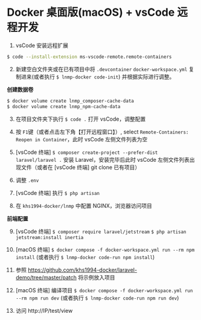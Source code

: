 # Docker 桌面版(macOS) + vsCode 远程开发

1. vsCode 安装远程扩展

```bash
$ code --install-extension ms-vscode-remote.remote-containers
```

2. 新建空白文件夹或在已有项目中将 `.devcontainer` `docker-workspace.yml` 复制进来(或者执行 `$ lnmp-docker code-init`) 并根据实际进行调整。

**创建数据卷**

```bash
$ docker volume create lnmp_composer-cache-data
$ docker volume create lnmp_npm-cache-data
```

3. 在项目文件夹下执行 `$ code .` 打开 vsCode，调整配置

4. 按 `F1`键（或者点击左下角【打开远程窗口】）, select `Remote-Containers: Reopen in Container`，此时 vsCode 左侧文件列表为空

5. [vsCode 终端] `$ composer create-project --prefer-dist laravel/laravel .` 安装 Laravel，安装完毕后此时 vsCode 左侧文件列表出现文件（或者在 [vsCode 终端] git clone 已有项目）

6. 调整 `.env`

7. [vsCode 终端] 执行 `$ php artisan`

8. 在 `khs1994-docker/lnmp` 中配置 NGINX，浏览器访问项目

**前端配置**

9. [vsCode 终端] `$ composer require laravel/jetstream` `$ php artisan jetstream:install inertia`

10. [macOS 终端] `$ docker compose -f docker-workspace.yml run --rm npm install` (或者执行 `$ lnmp-docker code-run npm install`)

11. 参照 https://github.com/khs1994-docker/laravel-demo/tree/master/patch 将示例放入项目

12. [macOS 终端] 编译项目 `$ docker compose -f docker-workspace.yml run --rm npm run dev` (或者执行 `$ lnmp-docker code-run npm run dev`)

13. 访问 http://IP/test/view
